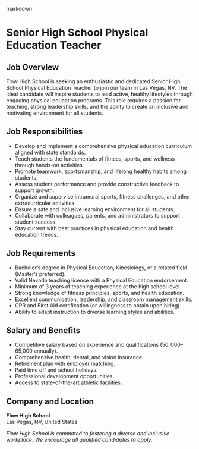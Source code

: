 markdown
# **Senior High School Physical Education Teacher**  

## **Job Overview**  
Flow High School is seeking an enthusiastic and dedicated Senior High School Physical Education Teacher to join our team in Las Vegas, NV. The ideal candidate will inspire students to lead active, healthy lifestyles through engaging physical education programs. This role requires a passion for teaching, strong leadership skills, and the ability to create an inclusive and motivating environment for all students.  

## **Job Responsibilities**  
- Develop and implement a comprehensive physical education curriculum aligned with state standards.  
- Teach students the fundamentals of fitness, sports, and wellness through hands-on activities.  
- Promote teamwork, sportsmanship, and lifelong healthy habits among students.  
- Assess student performance and provide constructive feedback to support growth.  
- Organize and supervise intramural sports, fitness challenges, and other extracurricular activities.  
- Ensure a safe and inclusive learning environment for all students.  
- Collaborate with colleagues, parents, and administrators to support student success.  
- Stay current with best practices in physical education and health education trends.  

## **Job Requirements**  
- Bachelor’s degree in Physical Education, Kinesiology, or a related field (Master’s preferred).  
- Valid Nevada teaching license with a Physical Education endorsement.  
- Minimum of 3 years of teaching experience at the high school level.  
- Strong knowledge of fitness principles, sports, and health education.  
- Excellent communication, leadership, and classroom management skills.  
- CPR and First Aid certification (or willingness to obtain upon hiring).  
- Ability to adapt instruction to diverse learning styles and abilities.  

## **Salary and Benefits**  
- Competitive salary based on experience and qualifications ($50,000–$65,000 annually).  
- Comprehensive health, dental, and vision insurance.  
- Retirement plan with employer matching.  
- Paid time off and school holidays.  
- Professional development opportunities.  
- Access to state-of-the-art athletic facilities.  

## **Company and Location**  
**Flow High School**  
Las Vegas, NV, United States  

*Flow High School is committed to fostering a diverse and inclusive workplace. We encourage all qualified candidates to apply.*